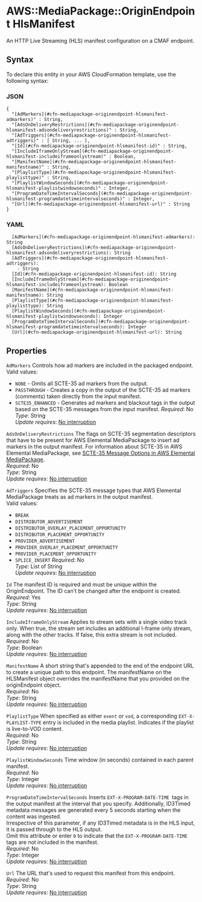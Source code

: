# AWS::MediaPackage::OriginEndpoint HlsManifest<a name="aws-properties-mediapackage-originendpoint-hlsmanifest"></a>

An HTTP Live Streaming \(HLS\) manifest configuration on a CMAF endpoint\.

## Syntax<a name="aws-properties-mediapackage-originendpoint-hlsmanifest-syntax"></a>

To declare this entity in your AWS CloudFormation template, use the following syntax:

### JSON<a name="aws-properties-mediapackage-originendpoint-hlsmanifest-syntax.json"></a>

```
{
  "[AdMarkers](#cfn-mediapackage-originendpoint-hlsmanifest-admarkers)" : String,
  "[AdsOnDeliveryRestrictions](#cfn-mediapackage-originendpoint-hlsmanifest-adsondeliveryrestrictions)" : String,
  "[AdTriggers](#cfn-mediapackage-originendpoint-hlsmanifest-adtriggers)" : [ String, ... ],
  "[Id](#cfn-mediapackage-originendpoint-hlsmanifest-id)" : String,
  "[IncludeIframeOnlyStream](#cfn-mediapackage-originendpoint-hlsmanifest-includeiframeonlystream)" : Boolean,
  "[ManifestName](#cfn-mediapackage-originendpoint-hlsmanifest-manifestname)" : String,
  "[PlaylistType](#cfn-mediapackage-originendpoint-hlsmanifest-playlisttype)" : String,
  "[PlaylistWindowSeconds](#cfn-mediapackage-originendpoint-hlsmanifest-playlistwindowseconds)" : Integer,
  "[ProgramDateTimeIntervalSeconds](#cfn-mediapackage-originendpoint-hlsmanifest-programdatetimeintervalseconds)" : Integer,
  "[Url](#cfn-mediapackage-originendpoint-hlsmanifest-url)" : String
}
```

### YAML<a name="aws-properties-mediapackage-originendpoint-hlsmanifest-syntax.yaml"></a>

```
  [AdMarkers](#cfn-mediapackage-originendpoint-hlsmanifest-admarkers): String
  [AdsOnDeliveryRestrictions](#cfn-mediapackage-originendpoint-hlsmanifest-adsondeliveryrestrictions): String
  [AdTriggers](#cfn-mediapackage-originendpoint-hlsmanifest-adtriggers): 
    - String
  [Id](#cfn-mediapackage-originendpoint-hlsmanifest-id): String
  [IncludeIframeOnlyStream](#cfn-mediapackage-originendpoint-hlsmanifest-includeiframeonlystream): Boolean
  [ManifestName](#cfn-mediapackage-originendpoint-hlsmanifest-manifestname): String
  [PlaylistType](#cfn-mediapackage-originendpoint-hlsmanifest-playlisttype): String
  [PlaylistWindowSeconds](#cfn-mediapackage-originendpoint-hlsmanifest-playlistwindowseconds): Integer
  [ProgramDateTimeIntervalSeconds](#cfn-mediapackage-originendpoint-hlsmanifest-programdatetimeintervalseconds): Integer
  [Url](#cfn-mediapackage-originendpoint-hlsmanifest-url): String
```

## Properties<a name="aws-properties-mediapackage-originendpoint-hlsmanifest-properties"></a>

`AdMarkers`  <a name="cfn-mediapackage-originendpoint-hlsmanifest-admarkers"></a>
Controls how ad markers are included in the packaged endpoint\.  
Valid values:  
+ `NONE` \- Omits all SCTE\-35 ad markers from the output\.
+ `PASSTHROUGH` \- Creates a copy in the output of the SCTE\-35 ad markers \(comments\) taken directly from the input manifest\.
+ `SCTE35_ENHANCED` \- Generates ad markers and blackout tags in the output based on the SCTE\-35 messages from the input manifest\.
*Required*: No  
*Type*: String  
*Update requires*: [No interruption](https://docs.aws.amazon.com/AWSCloudFormation/latest/UserGuide/using-cfn-updating-stacks-update-behaviors.html#update-no-interrupt)

`AdsOnDeliveryRestrictions`  <a name="cfn-mediapackage-originendpoint-hlsmanifest-adsondeliveryrestrictions"></a>
The flags on SCTE\-35 segmentation descriptors that have to be present for AWS Elemental MediaPackage to insert ad markers in the output manifest\. For information about SCTE\-35 in AWS Elemental MediaPackage, see [SCTE\-35 Message Options in AWS Elemental MediaPackage](https://docs.aws.amazon.com/mediapackage/latest/ug/scte.html)\.   
*Required*: No  
*Type*: String  
*Update requires*: [No interruption](https://docs.aws.amazon.com/AWSCloudFormation/latest/UserGuide/using-cfn-updating-stacks-update-behaviors.html#update-no-interrupt)

`AdTriggers`  <a name="cfn-mediapackage-originendpoint-hlsmanifest-adtriggers"></a>
Specifies the SCTE\-35 message types that AWS Elemental MediaPackage treats as ad markers in the output manifest\.  
Valid values:  
+ `BREAK`
+ `DISTRIBUTOR_ADVERTISEMENT`
+ `DISTRIBUTOR_OVERLAY_PLACEMENT_OPPORTUNITY`
+ `DISTRIBUTOR_PLACEMENT_OPPORTUNITY`
+ `PROVIDER_ADVERTISEMENT`
+ `PROVIDER_OVERLAY_PLACEMENT_OPPORTUNITY`
+ `PROVIDER_PLACEMENT_OPPORTUNITY`
+ `SPLICE_INSERT`
*Required*: No  
*Type*: List of String  
*Update requires*: [No interruption](https://docs.aws.amazon.com/AWSCloudFormation/latest/UserGuide/using-cfn-updating-stacks-update-behaviors.html#update-no-interrupt)

`Id`  <a name="cfn-mediapackage-originendpoint-hlsmanifest-id"></a>
The manifest ID is required and must be unique within the OriginEndpoint\. The ID can't be changed after the endpoint is created\.  
*Required*: Yes  
*Type*: String  
*Update requires*: [No interruption](https://docs.aws.amazon.com/AWSCloudFormation/latest/UserGuide/using-cfn-updating-stacks-update-behaviors.html#update-no-interrupt)

`IncludeIframeOnlyStream`  <a name="cfn-mediapackage-originendpoint-hlsmanifest-includeiframeonlystream"></a>
Applies to stream sets with a single video track only\. When true, the stream set includes an additional I\-frame only stream, along with the other tracks\. If false, this extra stream is not included\.  
*Required*: No  
*Type*: Boolean  
*Update requires*: [No interruption](https://docs.aws.amazon.com/AWSCloudFormation/latest/UserGuide/using-cfn-updating-stacks-update-behaviors.html#update-no-interrupt)

`ManifestName`  <a name="cfn-mediapackage-originendpoint-hlsmanifest-manifestname"></a>
A short string that's appended to the end of the endpoint URL to create a unique path to this endpoint\. The manifestName on the HLSManifest object overrides the manifestName that you provided on the originEndpoint object\.  
*Required*: No  
*Type*: String  
*Update requires*: [No interruption](https://docs.aws.amazon.com/AWSCloudFormation/latest/UserGuide/using-cfn-updating-stacks-update-behaviors.html#update-no-interrupt)

`PlaylistType`  <a name="cfn-mediapackage-originendpoint-hlsmanifest-playlisttype"></a>
When specified as either `event` or `vod`, a corresponding `EXT-X-PLAYLIST-TYPE` entry is included in the media playlist\. Indicates if the playlist is live\-to\-VOD content\.   
*Required*: No  
*Type*: String  
*Update requires*: [No interruption](https://docs.aws.amazon.com/AWSCloudFormation/latest/UserGuide/using-cfn-updating-stacks-update-behaviors.html#update-no-interrupt)

`PlaylistWindowSeconds`  <a name="cfn-mediapackage-originendpoint-hlsmanifest-playlistwindowseconds"></a>
Time window \(in seconds\) contained in each parent manifest\.  
*Required*: No  
*Type*: Integer  
*Update requires*: [No interruption](https://docs.aws.amazon.com/AWSCloudFormation/latest/UserGuide/using-cfn-updating-stacks-update-behaviors.html#update-no-interrupt)

`ProgramDateTimeIntervalSeconds`  <a name="cfn-mediapackage-originendpoint-hlsmanifest-programdatetimeintervalseconds"></a>
Inserts `EXT-X-PROGRAM-DATE-TIME `tags in the output manifest at the interval that you specify\. Additionally, ID3Timed metadata messages are generated every 5 seconds starting when the content was ingested\.  
Irrespective of this parameter, if any ID3Timed metadata is in the HLS input, it is passed through to the HLS output\.  
Omit this attribute or enter `0` to indicate that the `EXT-X-PROGRAM-DATE-TIME` tags are not included in the manifest\.  
*Required*: No  
*Type*: Integer  
*Update requires*: [No interruption](https://docs.aws.amazon.com/AWSCloudFormation/latest/UserGuide/using-cfn-updating-stacks-update-behaviors.html#update-no-interrupt)

`Url`  <a name="cfn-mediapackage-originendpoint-hlsmanifest-url"></a>
The URL that's used to request this manifest from this endpoint\.  
*Required*: No  
*Type*: String  
*Update requires*: [No interruption](https://docs.aws.amazon.com/AWSCloudFormation/latest/UserGuide/using-cfn-updating-stacks-update-behaviors.html#update-no-interrupt)